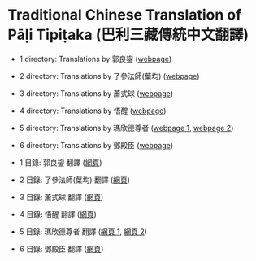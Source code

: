 # Traditional Chinese Translation of Pāḷi Tipiṭaka (巴利三藏傳統中文翻譯)

* 1 directory: Translations by 郭良鋆 (<a href="http://blog.yam.com/benji/article/34665984">webpage</a>)
* 2 directory: Translations by 了參法師(葉均) (<a href="http://myweb.ncku.edu.tw/~lsn46/Tipitaka/Sutta/Khuddaka/Dhammapada/ven-l-z-all.htm">webpage</a>)
* 3 directory: Translations by 蕭式球 (<a href="http://www.chilin.edu.hk/edu/report_section.asp?section_id=5">webpage</a>)
* 4 directory: Translations by 悟醒 (<a href="http://www.online-dhamma.net/dhammarain/canon/cy-1-Khuddakapaatha-Dhammapada-Udaana-Itivuttaka.pdf">webpage</a>)
* 5 directory: Translations by 瑪欣德尊者 (<a href="http://www.taiwandipa.org.tw/images/k/k473-0.zip">webpage 1</a>, <a href="http://www.taiwandipa.org.tw/images/k/k485-0.zip">webpage 2</a>)
* 6 directory: Translations by 鄧殿臣 (<a href="http://tripitaka.cbeta.org/W05">webpage</a>)


* 1 目錄: 郭良鋆 翻譯 (<a href="http://blog.yam.com/benji/article/34665984">網頁</a>)
* 2 目錄: 了參法師(葉均) 翻譯 (<a href="http://myweb.ncku.edu.tw/~lsn46/Tipitaka/Sutta/Khuddaka/Dhammapada/ven-l-z-all.htm">網頁</a>)
* 3 目錄: 蕭式球 翻譯 (<a href="http://www.chilin.edu.hk/edu/report_section.asp?section_id=5">網頁</a>)
* 4 目錄: 悟醒 翻譯 (<a href="http://www.online-dhamma.net/dhammarain/canon/cy-1-Khuddakapaatha-Dhammapada-Udaana-Itivuttaka.pdf">網頁</a>)
* 5 目錄: 瑪欣德尊者 翻譯 (<a href="http://www.taiwandipa.org.tw/images/k/k473-0.zip">網頁 1</a>, <a href="http://www.taiwandipa.org.tw/images/k/k485-0.zip">網頁 2</a>)
* 6 目錄: 鄧殿臣 翻譯 (<a href="http://tripitaka.cbeta.org/W05">網頁</a>)

